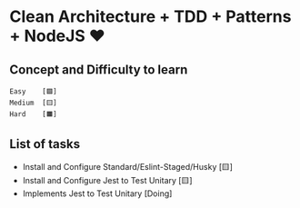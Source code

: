 # Clean Architecture + TDD + Patterns + NodeJS ❤


## Concept and Difficulty to learn
```
Easy    [🟩]
Medium  [🟨]
Hard    [🟧]
```
## List of tasks
- Install and Configure Standard/Eslint-Staged/Husky  [🟨]
- Install and Configure Jest to Test Unitary [🟨] 
- Implements Jest to Test Unitary [Doing]